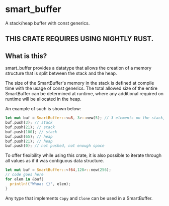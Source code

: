 # smart_buffer
A stack/heap buffer with const generics.

## THIS CRATE REQUIRES USING NIGHTLY RUST.

## What is this?

smart_buffer provides a datatype that allows the creation of a memory structure that is split between the stack and the heap.

The size of the SmartBuffer's memory in the stack is defined at compile time with the usage of const generics. The total allowed size of the entire SmartBuffer can be determined
at runtime, where any additional required on runtime will be allocated in the heap.

An example of such is shown below:

```rust
let mut buf = SmartBuffer::<u8, 3>::new(5); // 3 elements on the stack, 2 on the heap
buf.push(3); // stack
buf.push(21); // stack
buf.push(100); // stack
buf.push(65); // heap
buf.push(21); // heap
buf.push(0); // not pushed, not enough space
```

To offer flexibility while using this crate, it is also possible to iterate through all values as if it was contiguous data structure.

```rust
let mut buf = SmartBuffer::<f64,128>::new(256); 
// code goes here
for elem in &buf{
  println!("Whoa: {}", elem);
}
```

Any type that implements `Copy` and `Clone` can be used in a SmartBuffer.
